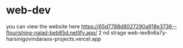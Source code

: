 # web-dev
you can view the website here
https://65d7788d8027290a918e3736--flourishing-naiad-beb85d.netlify.app/
2 nd strage 
web-iex8n6a7y-harsinigovindaraos-projects.vercel.app
